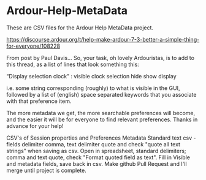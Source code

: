 # Ardour-Help-MetaData
These are CSV files for the Ardour Help MetaData project.

https://discourse.ardour.org/t/help-make-ardour-7-3-better-a-simple-thing-for-everyone/108228

From post by Paul Davis...
So, your task, oh lovely Ardouristas, is to add to this thread, as a list of lines that look something this:

“Display selection clock” : visible clock selection hide show display

i.e. some string corresponding (roughly) to what is visible in the GUI, followed by a list of (english) space separated keywords that you associate with that preference item.

The more metadata we get, the more searchable preferences will become, and the easier it will be for everyone to find relevant preferences. Thanks in advance for your help!


CSV's of Session properties and Preferences Metadata
Standard text csv - fields delimiter comma, text delimiter quote and check "quote all text strings" when saving as csv.
Open in spreadsheet, standard delimiters; comma and text quote, check "Format quoted field as text". Fill in Visible and metadata fields, save back in csv.
Make github Pull Request and I'll merge until project is complete.
